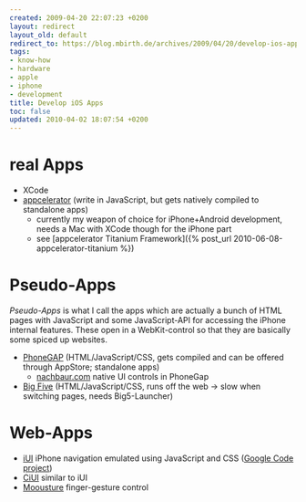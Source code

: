 ```yaml
---
created: 2009-04-20 22:07:23 +0200
layout: redirect
layout_old: default
redirect_to: https://blog.mbirth.de/archives/2009/04/20/develop-ios-apps.html
tags:
- know-how
- hardware
- apple
- iphone
- development
title: Develop iOS Apps
toc: false
updated: 2010-04-02 18:07:54 +0200
---
```


real Apps
=========

* XCode
* [appcelerator](http://appcelerator.com/) (write in JavaScript, but gets natively compiled to standalone apps)
    * currently my weapon of choice for iPhone+Android development, needs a Mac with XCode though for the iPhone part
    * see [appcelerator Titanium Framework]({% post_url 2010-06-08-appcelerator-titanium %})


Pseudo-Apps
===========

*Pseudo-Apps* is what I call the apps which are actually a bunch of HTML pages with JavaScript and some JavaScript-API
for accessing the iPhone internal features. These open in a WebKit-control so that they are basically some spiced up websites.

* [PhoneGAP](http://phonegap.com/) (HTML/JavaScript/CSS, gets compiled and can be offered through AppStore; standalone apps)
    * [nachbaur.com](http://blog.nachbaur.com/2009/04/native-ui-controls-in-phonegap-coming.html) native UI controls in PhoneGap
* [Big Five](http://www.big5apps.com/) (HTML/JavaScript/CSS, runs off the web → slow when switching pages, needs Big5-Launcher)


Web-Apps
========

* [iUI](http://joehewitt.com/files/iphone/navigation.html) iPhone navigation emulated using JavaScript and CSS ([Google Code project](http://code.google.com/p/iui/))
* [CiUI](http://www.clientcide.com/cnet-js-standards/ciui-cnet-iphone-ui/) similar to iUI
* [Moousture](http://neofreeman.freepgs.com/Moousture/iphone.html) finger-gesture control